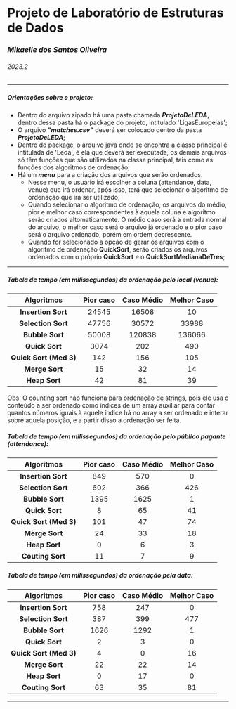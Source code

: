 # Projeto de Laboratório de Estruturas de Dados

###  _Mikaelle dos Santos Oliveira_
###### _2023.2_

---

##### Orientações sobre o projeto:

- Dentro do arquivo zipado há uma pasta chamada ***ProjetoDeLEDA***, dentro dessa pasta há o package do projeto, intitulado 'LigasEuropeias';
- O arquivo ***"matches.csv"*** deverá ser colocado dentro da pasta ***ProjetoDeLEDA***;
- Dentro do package, o arquivo java onde se encontra a classe principal é intitulada de 'Leda', é ela que deverá ser executada, os demais arquivos só têm funções que são utilizados na classe principal, tais como as funções dos algoritmos de ordenação;
- Há um ***menu*** para a criação dos arquivos que serão ordenados. 
  - Nesse menu, o usuário irá escolher a coluna (attendance, data, venue) que irá ordenar, após isso, terá que selecionar o algoritmo de ordenação que irá ser utilizado;
  - Quando selecionar o algoritmo de ordenação, os arquivos do médio, pior e melhor caso correspondentes à aquela coluna e algoritmo serão criados altomaticamente.
  O médio caso será a entrada normal do arquivo, o melhor caso será o arquivo já ordenado e o pior caso será o arquivo ordenado, porém em ordem decrescente.
  - Quando for selecionado a opção de gerar os arquivos com o algoritmo de ordenação **QuickSort**, serão criados os arquivos ordenados com o próprio **QuickSort** e o **QuickSortMedianaDeTres**;
---

##### Tabela de tempo (em milissegundos) da ordenação pelo local (venue):

|       Algoritmos       | Pior caso | Caso Médio | Melhor Caso |
| :--------------------: | :-------: | :--------: | :---------: |
|   **Insertion Sort**   |   24545   |   16508    |     10      |
|   **Selection Sort**   |   47756   |   30572    |    33988    |
|    **Bubble Sort**     |  50008    |   120838   |   136066    |
|     **Quick Sort**     |   3074    |    202     |     490     |
| **Quick Sort (Med 3)** |    142    |    156     |     105     |
|     **Merge Sort**     |    15     |     32     |     14      |
|     **Heap Sort**      |    42     |    81      |     39      |

Obs: O counting sort não funciona para ordenação de strings, pois ele usa o conteúdo a ser ordenado como índices de um array auxiliar para contar quantos números iguais à aquele índice há no array a ser ordenado e interar sobre aquela posição, e a partir disso a ordenação ser feita.


##### Tabela de tempo (em milissegundos) da ordenação pelo público pagante (attendance):

|       Algoritmos       | Pior caso | Caso Médio | Melhor Caso |
| :--------------------: | :-------: | :--------: | :---------: |
|   **Insertion Sort**   |    849    |    570     |      0      |
|   **Selection Sort**   |    602    |    366     |     426     |
|    **Bubble Sort**     |   1395    |    1625    |      1      |
|     **Quick Sort**     |    8      |     65     |      41     |
| **Quick Sort (Med 3)** |    101    |     47     |      74     |
|     **Merge Sort**     |    24     |     33     |      18     |
|     **Heap Sort**      |    0      |     6      |      3      |
|    **Couting Sort**    |    11     |     7      |      9      |


##### Tabela de tempo (em milissegundos) da ordenação pela data:

|       Algoritmos       | Pior caso | Caso Médio | Melhor Caso |
| :--------------------: | :-------: | :--------: | :---------: |
|   **Insertion Sort**   |   758     |    247     |      0      |
|   **Selection Sort**   |    387    |    399     |     477     |
|    **Bubble Sort**     |   1626    |    1292    |      1      |
|     **Quick Sort**     |    2      |     3      |      0      |
| **Quick Sort (Med 3)** |    4      |     0      |      16     |
|     **Merge Sort**     |    22     |     22     |     14      |
|     **Heap Sort**      |    0      |     17     |      0      |
|    **Couting Sort**    |    63     |     35     |     81      |





---

